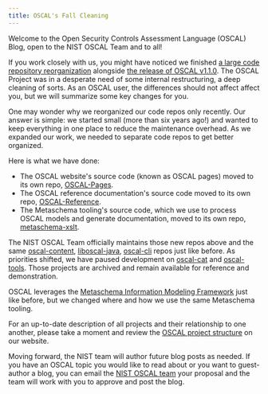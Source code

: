 ```yaml
---
title: OSCAL's Fall Cleaning
---
```


Welcome to the Open Security Controls Assessment Language (OSCAL) Blog, open to the NIST OSCAL Team and to all! 

If you work closely with us, you might have noticed we finished [a large code repository reorganization](https://github.com/usnistgov/OSCAL/blob/f24dd56d5569ade8489924cf6fc2640dc297bfbe/decisions/0005-repository-reorganization.md) alongside [the release of OSCAL v1.1.0](https://github.com/usnistgov/OSCAL/releases/tag/v1.1.0). The OSCAL Project was in a desperate need of some internal restructuring, a deep cleaning of sorts. As an OSCAL user, the differences should not affect affect you, but we will summarize some key changes for you. 

One may wonder why we reorganized our code repos only recently. Our answer is simple: we started small (more than six years ago!) and wanted to keep everything in one place to reduce the maintenance overhead. As we expanded our work, we needed to separate code repos to get better organized.

Here is what we have done:

- The OSCAL website's source code (known as OSCAL pages) moved to its own repo, [OSCAL-Pages](https://github.com/usnistgov/OSCAL-Pages).
- The OSCAL reference documentation's source code moved to its own repo, [OSCAL-Reference](https://github.com/usnistgov/OSCAL-Reference).
- The  Metaschema tooling's source code, which we use to process OSCAL models and generate documentation, moved to its own repo, [metaschema-xslt](https://github.com/usnistgov/metaschema-xslt).

The NIST OSCAL Team officially maintains those new repos above and the same [oscal-content](https://github.com/usnistgov/oscal-content/), [liboscal-java](https://github.com/usnistgov/liboscal-java/), [oscal-cli](https://github.com/usnistgov/oscal-cli/) repos just like before. As priorities shifted, we have paused development on [oscal-cat](https://github.com/usnistgov/oscal-cat) and [oscal-tools](https://github.com/usnistgov/oscal-tools). Those projects are archived and remain available for reference and demonstration.

OSCAL leverages the [Metaschema Information Modeling Framework](https://github.com/usnistgov/metaschema) just like before, but we changed where and how we use the same Metaschema tooling.

For an up-to-date description of all projects and their relationship to one another, please take a moment and review the [OSCAL project structure](https://pages.nist.gov/OSCAL/about/projects/) on our website.

Moving forward, the NIST team will author future blog posts as needed. If you have an OSCAL topic you would like to read about or you want to guest-author a blog, you can email the [NIST OSCAL team](mailto:oscal@nist.gov?subject=NIST%20Blog) your proposal and the team will work with you to approve and post the blog.